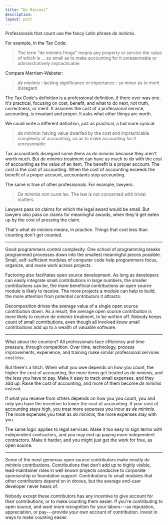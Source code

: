 ```yaml
---
title: “De Minimis”
description:
layout: post
---
```


Professionals that count use the fancy Latin phrase _de minimis_.

For example, in the Tax Code:

> The term "de minimis fringe" means any property or service the value of which is ... so small as to make accounting for it unreasonable or administratively impracticable.

Compare Merriam-Webster:

> _de minimis_ : lacking significance or importance : so minor as to merit disregard

The Tax Code's definition is a professional definition, if there ever was one.  It's practical, focusing on cost, benefit, and what to do next, not truth, correctness, or merit.  It assumes the cost of a professional service, accounting, is invariant and proper.  It asks what _other_ things are worth.

We could write a different definition, just as practical, a tad more cynical:

> _de minimis_: having value dwarfed by the cost and impracticable complexity of accounting, so as to make accounting for it unreasonable

Tax accountants disregard some items as _de minimis_ because they aren't worth much.  But _de minimis_ treatment can have as much to do with the cost of accounting as the value of an item.  The benefit is a proper account.  The cost is the cost of accounting.  When the cost of accounting exceeds the benefit of a proper account, accountants stop accounting.

The same is true of other professionals.  For example, lawyers:

> _De minimis non curat lex._  The law is not concerned with trivial matters.

Lawyers pass on claims for which the legal award would be small.  But lawyers also pass on claims for meaningful awards, when they'd get eaten up by the cost of pressing the claim.

That's what _de minimis_ means, in practice.  Things that cost less than counting don't get counted.

---

Good programmers control complexity.  One school of programming breaks programmed processes down into the smallest meaningful pieces possible.  Small, self-sufficient modules of computer code help programmers focus, organize, and reuse work across projects.

Factoring also facilitates open source development.  As long as developers can easily integrate small contributions in large numbers, the smaller contributions can be, the more beneficial contributions an open source module is likely to receive.  The more projects a module can help to build, the more attention from potential contributors it attracts.

Decomposition drives the average value of a single open source contribution down.  As a result, the average open source contribution is more likely to receive _de minimis_ treatment, to be written off.  Nobody keeps count of small contributions, even though all involved know small contributions add up to a wealth of valuable software.

---

What about the counters?  All professionals face efficiency and time pressure, through competition.  Over time, technology, process improvements, experience, and training make similar professional services cost less.

But there's a hitch.  When what you owe depends on how you count, the higher the cost of accounting, the more items get treated as _de minimis_, and the less you have to pay.  Make it easy to track small expenses, and they add up.  Raise the cost of accounting, and more of them become _de minimis_ instead.

If what you receive from others depends on how you you count, you and only you have the incentive to lower the cost of accounting.  If your cost of accounting stays high, you treat more expenses you incur as _de minimis_.  The more expenses you treat as _de minimis_, the more expenses stay with you.

The same logic applies to legal services.  Make it too easy to sign terms with independent contractors, and you may end up paying more independent contractors.  Make it harder, and you might just get the work for free, as open source.

---

Some of the most generous open source contributors make mostly _de minimis_ contributions.  Contributions that don't add up to highly visible, lead-maintainer roles in well known projects conducive to corporate sponsorship or foundation support.  Contributions to small modules that other contributors depend on in droves, but the average end-user developer never hears of.

Nobody except these contributors has any incentive to give account for their contributions, or to make counting them easier.  If you're contributing to open source, and want more recognition for your labors---as reputation, appreciation, or pay---provide your own account of contribution.  Invest in ways to make counting easier.
